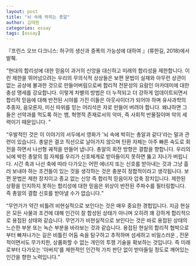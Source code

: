 ```yaml
---
layout: post
title: "뇌 속에 박히는 총알"
author: 김태원
categories: essay
tags: [essay]
---
```

『프린스 오브 다크니스: 허구의 생산과 증폭의 가능성에 대하여 』(류한길, 2018)에서 발췌.

<q>현대의 합리성에 대한 믿음이 과거의 신앙을 대신하고 미래의 합리성을 제한합니다. 이런 제한을 뛰어넘으려는 우리의 무의식적 상상들은 보편 문법이 실재와 아무런 상관이 없는 공상에 불과한 것으로 만들어버림으로써 합리적 전문성의 요람인 아카데미에 대한 충성 맹세를 강요합니다. 이렇게 차별의 방법은 더 누적되고 더 강하게 업데이트되면서 합리적 믿음에 대해 반전된 시야를 가진 이들은 아웃사이더가 되어야 하며 유사과학의 추종자, 음모론자, 미신 따위를 믿는 어리석은 자로 만들어 버려야 합니다. 왜냐하면 그들은 선악과를 먹도록 하는 뱀, 혁명적 존재로서의 악마, 즉 사회적 반물질이며 악의 세력이기 때문입니다. </q>

<q>우발적인 것은 이 이야기의 서두에서 영화가 '뇌 속에 박히는 총알과 같다'라는 말과 관련이 있습니다. 총알은 결코 직선으로 날아가지 않으며 탄환 자체는 아주 빠른 속도로 회전을 하면서 나선형 궤적을 만들어 냅니다. 총알의 회전 방향은 결합을 향합니다. 우리의 뇌에 박힌 총알의 힘 자체를 우리가 신호체계로 받아들이지 못하면 뚫고 지나가 버립니다. 시간 축과 나선 축에 따라 다가오는 어떤 에너지 또는 신호를 받아내는 것과 그냥 흘러 보내야 하는 조건들이 있는 것을 생각하는 것은 충분히 정합적이라고 생각됩니다. 보편 문법은 제한 장치이고 종교 없는 신앙 즉 합리적 믿음이자 압축 장치입니다. 제한된 상황을 인지하지 못하는 합리성에 대한 믿음은 위상이 반전된 주파수를 필터링합니다. 즉 총알의 결합 신호를 받아낼 수가 없습니다.</q>

<q>무언가가 약간 비틀려 비현실적으로 보인다는 것은 매우 중요한 경헙입니다. 지금 현실은 모든 사물과 조건에 대해 인간이 잘 합성된 상태가 아니며 오히려 꽤 강하게 합리적으로 용접된 상태와 같습니다. 무언가가 비현실적으로 보인다는 것은 바로 용접된 상태의 느슨한 부분 또는 녹슨 부분을 바라보는 것과 같습니다. 용접된 현실의 합리적 협박으로부터 빠져나가는 길은 비틀린 어둠 속을 탐구하고 추적하며 섬세하고 비밀스러운 , 전문적이면서도 무가치한, 상품화할 수 없는 개인의 투쟁 기술을 확보하는 것입니다. 즉 미래로부터 다가오는 '아버지'를 제한적인 인간적 가치 판단 없이 받아들일 정도로 깨어있는 인간을 향한 노력입니다.</q>
